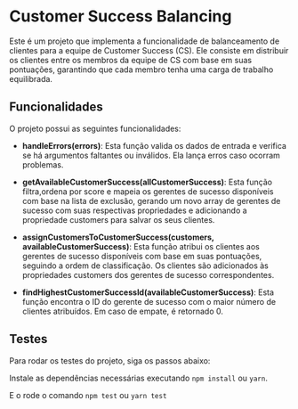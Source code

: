 # Customer Success Balancing

Este é um projeto que implementa a funcionalidade de balanceamento de clientes para a equipe de Customer Success (CS). Ele consiste em distribuir os clientes entre os membros da equipe de CS com base em suas pontuações, garantindo que cada membro tenha uma carga de trabalho equilibrada.

## Funcionalidades

O projeto possui as seguintes funcionalidades:

- <b>handleErrors(errors)</b>: Esta função valida os dados de entrada e verifica se há argumentos faltantes ou inválidos. Ela lança erros caso ocorram problemas.

- <b>getAvailableCustomerSuccess(allCustomerSuccess)</b>:
  Esta função filtra,ordena por score e mapeia os gerentes de sucesso disponíveis com base na lista de exclusão, gerando um novo array de gerentes de sucesso com suas respectivas propriedades e adicionando a propriedade customers para salvar os seus clientes.

- <b>assignCustomersToCustomerSuccess(customers, availableCustomerSuccess)</b>:
  Esta função atribui os clientes aos gerentes de sucesso disponíveis com base em suas pontuações, seguindo a ordem de classificação. Os clientes são adicionados às propriedades customers dos gerentes de sucesso correspondentes.

- <b>findHighestCustomerSuccessId(availableCustomerSuccess)</b>:
  Esta função encontra o ID do gerente de sucesso com o maior número de clientes atribuídos. Em caso de empate, é retornado 0.

## Testes

Para rodar os testes do projeto, siga os passos abaixo:

Instale as dependências necessárias executando `npm install` ou `yarn`.

E o rode o comando `npm test` ou `yarn test`
